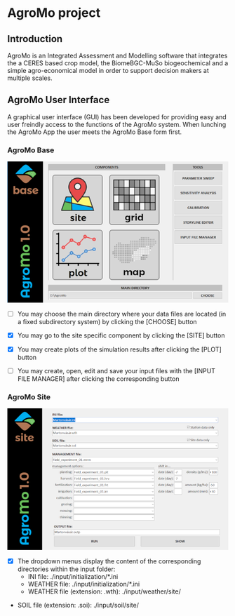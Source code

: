 # AgroMo project

## Introduction

AgroMo is an Integrated Assessment and Modelling software that integrates the a CERES based crop model, the BiomeBGC-MuSo biogeochemical and a simple agro-economical model in order to support decision makers at multiple scales.

## AgroMo User Interface

A graphical user interface (GUI) has been developed for providing easy and user freindly access to the functions of the AgroMo system. When lunching the AgroMo App the user meets the AgroMo Base form first.

### AgroMo Base

![alt text](basegui.png "AgroMo Base")

- [ ] You may choose the main directory where your data files are located (in a fixed subdirectory system) by clicking the [CHOOSE] button
- [x] You may go to the site specific component by clicking the [SITE] button
- [x] You may create plots of the simulation results after clicking the [PLOT] button
- [ ] You may create, open, edit and save your input files with the [INPUT FILE MANAGER] after clicking the corresponding button


### AgroMo Site

![alt text](sitegui.png "AgroMo Site")
- [x] The dropdown menus display the content of the corresponding directories within the input folder:
  - INI file: ./input/initialization/*.ini
  - WEATHER file: ./input/initialization/*.ini
   - WEATHER file (extension: .wth): ./input/weather/site/
 - SOIL file (extension: .soi): ./input/soil/site/

